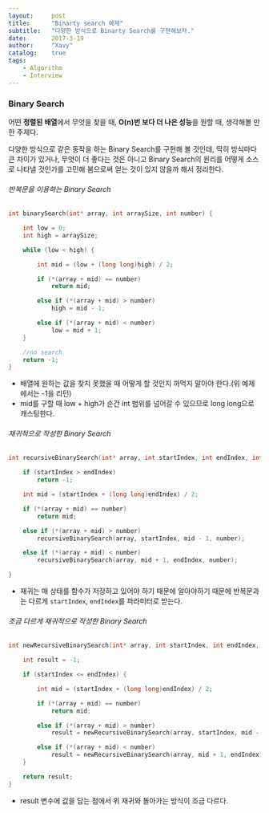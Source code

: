 ```yaml
---
layout:     post
title:      "Binarty search 예제"
subtitle:   "다양한 방식으로 Binarty Search를 구현해보자."
date:       2017-3-19
author:     "Xavy"
catalog:    true
tags:
    - Algorithm
    - Interview
---
```


### Binary Search

어떤 **정렬된 배열**에서 무엇을 찾을 때, **O(n)번 보다 더 나은 성능**을 원할 때, 생각해볼 만한 주제다.

다양한 방식으로 같은 동작을 하는 Binary Search를 구현해 볼 것인데, 딱히 방식마다 큰 차이가 있거나, 무엇이 더 좋다는 것은 아니고 Binary Search의 원리를 어떻게 소스로 나타낼 것인가를 고민해 봄으로써 얻는 것이 있지 않을까 해서 정리한다.

###### 반복문을 이용하는 Binary Search

```c++
int binarySearch(int* array, int arraySize, int number) {

	int low = 0;
	int high = arraySize;

	while (low < high) {

		int mid = (low + (long long)high) / 2;

		if (*(array + mid) == number) 
			return mid;

		else if (*(array + mid) > number)
			high = mid - 1;

		else if (*(array + mid) < number)
			low = mid + 1;
	}

	//no search
	return -1;
}
```

- 배열에 원하는 값을 찾지 못했을 때 어떻게 할 것인지 까먹지 말아야 한다.(위 예제에서는 -1을 리턴)
- mid를 구할 때 low + high가 순간 int 범위를 넘어갈 수 있으므로 long long으로 캐스팅한다.

###### 재귀적으로 작성한 Binary Search

```C++
int recursiveBinarySearch(int* array, int startIndex, int endIndex, int number) {

	if (startIndex > endIndex)
		return -1;

	int mid = (startIndex + (long long)endIndex) / 2;

	if (*(array + mid) == number)
		return mid;

	else if (*(array + mid) > number)
		recursiveBinarySearch(array, startIndex, mid - 1, number);

	else if (*(array + mid) < number)
		recursiveBinarySearch(array, mid + 1, endIndex, number);

}
```

- 재귀는 매 상태를 함수가 저장하고 있어야 하기 때문에 알아야하기 때문에 반복문과는 다르게 `startIndex`, `endIndex`를 파라미터로 받는다.

###### 조금 다르게 재귀적으로 작성한 Binary Search

```C++
int newRecursiveBinarySearch(int* array, int startIndex, int endIndex, int number) {

	int result = -1;

	if (startIndex <= endIndex) {

		int mid = (startIndex + (long long)endIndex) / 2;

		if (*(array + mid) == number)
			return mid;

		else if (*(array + mid) > number)
			result = newRecursiveBinarySearch(array, startIndex, mid - 1, number);

		else if (*(array + mid) < number)
			result = newRecursiveBinarySearch(array, mid + 1, endIndex, number);
	}

	return result;
}
```

- result 변수에 값을 담는 점에서 위 재귀와 돌아가는 방식이 조금 다르다.